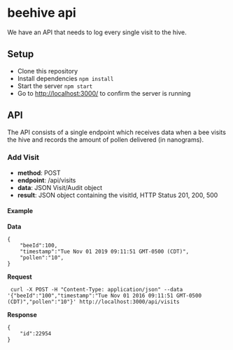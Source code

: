 # beehive api

We have an API that needs to log every single visit to the hive.

## Setup

  *  Clone this repository
  *  Install dependencies `npm install`
  *  Start the server `npm start`
  *  Go to [http://localhost:3000/](http://localhost:3000/) to confirm the server is running

## API

The API consists of a single endpoint which receives data when a bee visits the hive and records the amount of pollen delivered (in nanograms).

### Add Visit

  *  **method**: POST
  *  **endpoint**: /api/visits
  *  **data**: JSON Visit/Audit object
  *  **result**: JSON object containing the visitId, HTTP Status 201, 200, 500

#### Example

**Data**
````
{
    "beeId":100,
    "timestamp":"Tue Nov 01 2019 09:11:51 GMT-0500 (CDT)",
    "pollen":"10",
}
````

**Request**

     curl -X POST -H "Content-Type: application/json" --data '{"beeId":"100","timestamp":"Tue Nov 01 2016 09:11:51 GMT-0500 (CDT)","pollen":"10"}' http://localhost:3000/api/visits

**Response**
````
{
    "id":22954
}
````
